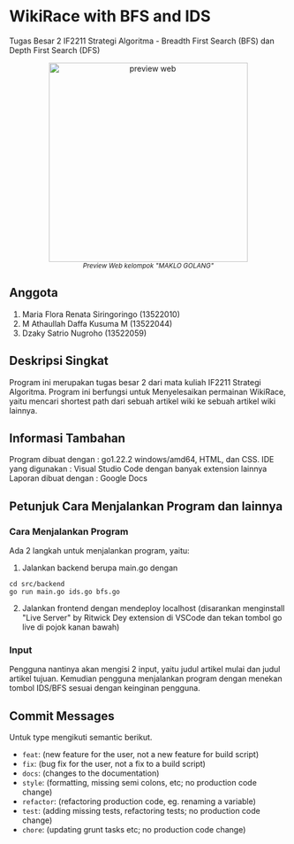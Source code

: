 # WikiRace with BFS and IDS
Tugas Besar 2 IF2211 Strategi Algoritma -  Breadth First Search (BFS) dan Depth First Search (DFS)

<p align="center">
  <img height="360px" src="https://i.ibb.co/9NcPQYb/maklobg.png" alt="preview web"/>
  <br>
  <a><i><sup>Preview Web kelompok "MAKLO GOLANG"</sup></i></a>
</p>

## Anggota 
1. Maria Flora Renata Siringoringo (13522010)
2. M Athaullah Daffa Kusuma M (13522044)
3. Dzaky Satrio Nugroho (13522059)

## Deskripsi Singkat
Program ini merupakan tugas besar 2 dari mata kuliah IF2211 Strategi Algoritma. Program ini berfungsi untuk Menyelesaikan permainan WikiRace, yaitu mencari shortest path dari sebuah artikel wiki ke sebuah artikel wiki lainnya. 

## Informasi Tambahan
Program dibuat dengan : go1.22.2 windows/amd64, HTML, dan CSS.
IDE yang digunakan : Visual Studio Code dengan banyak extension lainnya
Laporan dibuat dengan : Google Docs 

## Petunjuk Cara Menjalankan Program dan lainnya

### Cara Menjalankan Program
Ada 2 langkah untuk menjalankan program, yaitu:
1. Jalankan backend berupa main.go dengan
```
cd src/backend
go run main.go ids.go bfs.go
```
2. Jalankan frontend dengan mendeploy localhost (disarankan menginstall "Live Server" by Ritwick Dey extension di VSCode dan tekan tombol go live di pojok kanan bawah)
### Input
Pengguna nantinya akan mengisi 2 input, yaitu judul artikel mulai dan judul artikel tujuan. Kemudian pengguna menjalankan program dengan menekan tombol IDS/BFS sesuai dengan keinginan pengguna. 


## Commit Messages

Untuk type mengikuti semantic berikut.

- `feat`: (new feature for the user, not a new feature for build script)
- `fix`: (bug fix for the user, not a fix to a build script)
- `docs`: (changes to the documentation)
- `style`: (formatting, missing semi colons, etc; no production code change)
- `refactor`: (refactoring production code, eg. renaming a variable)
- `test`: (adding missing tests, refactoring tests; no production code change)
- `chore`: (updating grunt tasks etc; no production code change)